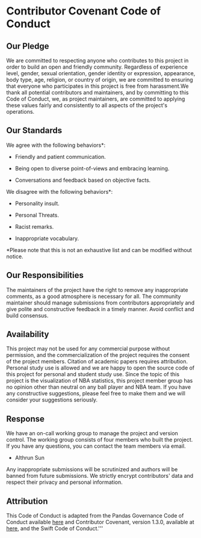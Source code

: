 # Contributor Covenant Code of Conduct

## Our Pledge

We are committed to respecting anyone who contributes to this project in order to build an open and friendly community. Regardless of experience level, gender, sexual orientation, gender identity or expression, appearance, body type, age, religion, or country of origin, we are committed to ensuring that everyone who participates in this project is free from harassment.We thank all potential contributors and maintainers, and by committing to this Code of Conduct, we, as project maintainers, are committed to applying these values fairly and consistently to all aspects of the project's operations.

## Our Standards

We agree with the following behaviors*:

- Friendly and patient communication.

- Being open to diverse point-of-views and embracing learning.

- Conversations and feedback based on objective facts.

We disagree with the following behaviors*:

- Personality insult.

- Personal Threats.

- Racist remarks.

- Inappropriate vocabulary.

*Please note that this is not an exhaustive list and can be modified without notice. 

## Our Responsibilities

The maintainers of the project have the right to remove any inappropriate comments, as a good atmosphere is necessary for all. The community maintainer should manage submissions from contributors appropriately and give polite and constructive feedback in a timely manner. Avoid conflict and build consensus.

## Availability

This project may not be used for any commercial purpose without permission, and the commercialization of the project requires the consent of the project members. Citation of academic papers requires attribution. Personal study use is allowed and we are happy to open the source code of this project for personal and student study use.
Since the topic of this project is the visualization of NBA statistics, this project member group has no opinion other than neutral on any ball player and NBA team. If you have any constructive suggestions, please feel free to make them and we will consider your suggestions seriously.

## Response

We have an on-call working group to manage the project and version control. The working group consists of four members who built the project. If you have any questions, you can contact the team members via email.

-   Althrun Sun

Any inappropriate submissions will be scrutinized and authors will be banned from future submissions. We strictly encrypt contributors' data and respect their privacy and personal information.

## Attribution

This Code of Conduct is adapted from the Pandas Governance Code of Conduct available [here](https://github.com/pandas-dev/pandas-governance/blob/master/code-of-conduct.md) and Contributor Covenant, version 1.3.0, available at [here](http://contributor-covenant.org/version/1/3/0/), and the Swift Code of Conduct.'''


